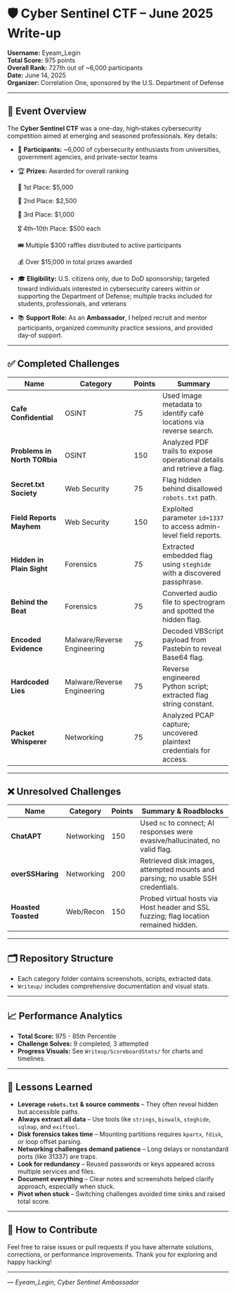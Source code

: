 # 🛡️ Cyber Sentinel CTF – June 2025 Write-up

**Username:** Eyeam_Legin  
**Total Score:** 975 points  
**Overall Rank:** 727th out of ~6,000 participants  
**Date:** June 14, 2025  
**Organizer:** Correlation One, sponsored by the U.S. Department of Defense  

---

## 🧭 Event Overview

The **Cyber Sentinel CTF** was a one-day, high‑stakes cybersecurity competition aimed at emerging and seasoned professionals. Key details:

- 👥 **Participants:** ~6,000 of cybersecurity enthusiasts from universities, government agencies, and private-sector teams
- 🏆 **Prizes:** Awarded for overall ranking
 
    🥇 1st Place: $5,000
  
    🥈 2nd Place: $2,500
  
    🥉 3rd Place: $1,000
  
    🎖️ 4th–10th Place: $500 each
  
    🎟️ Multiple $300 raffles distributed to active participants
  
    💰 Over $15,000 in total prizes awarded
  
- 🎓 **Eligibility:** U.S. citizens only, due to DoD sponsorship; targeted toward individuals interested in cybersecurity careers within or supporting the Department of Defense; multiple tracks included for students, professionals, and veterans
- 📚 **Support Role:** As an **Ambassador**, I helped recruit and mentor participants, organized community practice sessions, and provided day‑of support.

---

## ✅ Completed Challenges

| Name                        | Category                  | Points | Summary                                                                 |
|-----------------------------|---------------------------|--------|-------------------------------------------------------------------------|
| **Cafe Confidential**       | OSINT                     | 75     | Used image metadata to identify café locations via reverse search.      |
| **Problems in North TORbia**| OSINT                     | 150    | Analyzed PDF trails to expose operational details and retrieve a flag.  |
| **Secret.txt Society**      | Web Security              | 75     | Flag hidden behind disallowed `robots.txt` path.                        |
| **Field Reports Mayhem**    | Web Security              | 150    | Exploited parameter `id=1337` to access admin-level field reports.      |
| **Hidden in Plain Sight**   | Forensics                 | 75     | Extracted embedded flag using `steghide` with a discovered passphrase. |
| **Behind the Beat**         | Forensics                 | 75     | Converted audio file to spectrogram and spotted the hidden flag.        |
| **Encoded Evidence**        | Malware/Reverse Engineering | 75   | Decoded VBScript payload from Pastebin to reveal Base64 flag.          |
| **Hardcoded Lies**          | Malware/Reverse Engineering | 75   | Reverse engineered Python script; extracted flag string constant.       |
| **Packet Whisperer**        | Networking                | 75     | Analyzed PCAP capture; uncovered plaintext credentials for access.      |

---

## ❌ Unresolved Challenges

| Name               | Category     | Points | Summary & Roadblocks                                                         |
|--------------------|--------------|--------|-------------------------------------------------------------------------------|
| **ChatAPT**        | Networking   | 150    | Used `nc` to connect; AI responses were evasive/hallucinated, no valid flag. |
| **overSSHaring**   | Networking   | 200    | Retrieved disk images, attempted mounts and parsing; no usable SSH credentials. |
| **Hoasted Toasted**| Web/Recon    | 150    | Probed virtual hosts via Host header and SSL fuzzing; flag location remained hidden. |

---

## 🗂️ Repository Structure



- Each category folder contains screenshots, scripts, extracted data.
- `Writeup/` includes comprehensive documentation and visual stats.

---

## 📈 Performance Analytics

- **Total Score:** 975  - 85th Percentile 
- **Challenge Solves:** 9 completed, 3 attempted  
- **Progress Visuals:** See `Writeup/ScoreboardStats/` for charts and timelines.

---

## 🧠 Lessons Learned

- **Leverage `robots.txt` & source comments** – They often reveal hidden but accessible paths.
- **Always extract all data** – Use tools like `strings`, `binwalk`, `steghide`, `sqlmap`, and `exiftool`.
- **Disk forensics takes time** – Mounting partitions requires `kpartx`, `fdisk`, or loop offset parsing.
- **Networking challenges demand patience** – Long delays or nonstandard ports (like 31337) are traps.
- **Look for redundancy** – Reused passwords or keys appeared across multiple services and files.
- **Document everything** – Clear notes and screenshots helped clarify approach, especially when stuck.
- **Pivot when stuck** – Switching challenges avoided time sinks and raised total score.

---

## 🎯 How to Contribute

Feel free to raise issues or pull requests if you have alternate solutions, corrections, or performance improvements. Thank you for exploring and happy hacking!

---

*— Eyeam_Legin, Cyber Sentinel Ambassador*  
